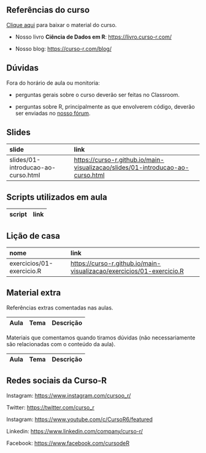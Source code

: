 
<!-- README.md is generated from README.Rmd. Please edit that file -->

## Referências do curso

[Clique
aqui](https://github.com/curso-r/main-visualizacao/raw/master/material_do_curso.zip)
para baixar o material do curso.

-   Nosso livro **Ciência de Dados em R**: <https://livro.curso-r.com/>

-   Nosso blog: <https://curso-r.com/blog/>

## Dúvidas

Fora do horário de aula ou monitoria:

-   perguntas gerais sobre o curso deverão ser feitas no Classroom.

-   perguntas sobre R, principalmente as que envolverem código, deverão
    ser enviadas no [nosso fórum](https://discourse.curso-r.com/).

## Slides

| slide                              | link                                                                             |
|:-----------------------------------|:---------------------------------------------------------------------------------|
| slides/01-introducao-ao-curso.html | <https://curso-r.github.io/main-visualizacao/slides/01-introducao-ao-curso.html> |

## Scripts utilizados em aula

| script | link |
|:-------|:-----|

## Lição de casa

| nome                      | link                                                                    |
|:--------------------------|:------------------------------------------------------------------------|
| exercicios/01-exercicio.R | <https://curso-r.github.io/main-visualizacao/exercicios/01-exercicio.R> |

## Material extra

Referências extras comentadas nas aulas.

| Aula | Tema | Descrição |
|-----:|:-----|:----------|

Materiais que comentamos quando tiramos dúvidas (não necessariamente são
relacionadas com o conteúdo da aula).

| Aula | Tema | Descrição |
|-----:|:-----|:----------|

## Redes sociais da Curso-R

Instagram: <https://www.instagram.com/cursoo_r/>

Twitter: <https://twitter.com/curso_r>

Instagram: <https://www.youtube.com/c/CursoR6/featured>

Linkedin: <https://www.linkedin.com/company/curso-r/>

Facebook: <https://www.facebook.com/cursodeR>
